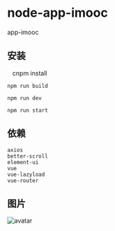 # node-app-imooc
app-imooc
    
## 安装

    cnpm install
    
    npm run build
    
    npm run dev
    
    npm run start
    


## 依赖
    axios
    better-scroll
    element-ui
    vue
    vue-lazyload
    vue-router

## 图片

![avatar](http://imgsrc.baidu.com/forum/w%3D580/sign=a0a89597df2a283443a636036bb7c92e/eb895566d01609246be92791df0735fae4cd34e4.jpg)
